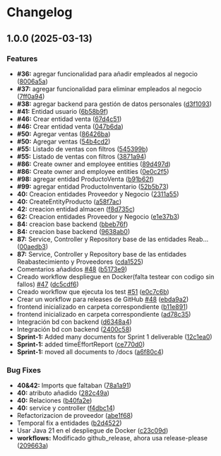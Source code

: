 # Changelog

## 1.0.0 (2025-03-13)


### Features

* **#36:** agregar funcionalidad para añadir empleados al negocio ([8006a5a](https://github.com/julsolalf/ISPP-G2/commit/8006a5a5dbdb53035c8a64ad1ba6e803cc34d40e))
* **#37:** agregar funcionalidad para eliminar empleados al negocio ([7ff0a94](https://github.com/julsolalf/ISPP-G2/commit/7ff0a94c18590d958b89bbff7bda8e987f12a206))
* **#38:** agregar backend para gestión de datos personales ([d3f1093](https://github.com/julsolalf/ISPP-G2/commit/d3f1093d5d7c33961922aa1ca0fd2db1c4eefd39))
* **#41:** Entidad usuario ([6b58b9f](https://github.com/julsolalf/ISPP-G2/commit/6b58b9f37748ba5866d072ea29aa2a1de0deff0e))
* **#46:** Crear entidad venta ([67d4c51](https://github.com/julsolalf/ISPP-G2/commit/67d4c5145e47449709e63ceb19210e5873706c10))
* **#46:** Crear entidad venta ([047b6da](https://github.com/julsolalf/ISPP-G2/commit/047b6da43f8b0846b699003718fc6c225190c136))
* **#50:** Agregar ventas ([86426ba](https://github.com/julsolalf/ISPP-G2/commit/86426ba30c6659889cda431e1b61c04690a52357))
* **#50:** Agregar ventas ([54b4cd2](https://github.com/julsolalf/ISPP-G2/commit/54b4cd2845bee5d7919201606b722d897dc3a2dd))
* **#55:** Listado de ventas con filtros ([545399b](https://github.com/julsolalf/ISPP-G2/commit/545399b9c79a7c7cbe93b303f4bf8ae787461f5c))
* **#55:** Listado de ventas con filtros ([3871a94](https://github.com/julsolalf/ISPP-G2/commit/3871a9405da8fbf8b393633a1a824beda6aa0f67))
* **#86:** Create owner and employee entities ([89d497d](https://github.com/julsolalf/ISPP-G2/commit/89d497d3c14977d0b7089f964e566db147a6053c))
* **#86:** Create owner and employee entities ([0e0c2f5](https://github.com/julsolalf/ISPP-G2/commit/0e0c2f5819050b72998827bab269221ce6e2552b))
* **#98:** agregar entidad ProductoVenta ([b91b62f](https://github.com/julsolalf/ISPP-G2/commit/b91b62fdda78901eda48a28befc988dd27317c06))
* **#99:** agregar entidad ProductoInventario ([52b5b73](https://github.com/julsolalf/ISPP-G2/commit/52b5b733c37573d39034ce5f2cce8343c05f73d2))
* **40:** Creacion entidades Proveedor y Negocio ([2311a55](https://github.com/julsolalf/ISPP-G2/commit/2311a55be3b16553e2816ea63c9328d768ee611a))
* **40:** CreateEntityProducto ([a58f7ac](https://github.com/julsolalf/ISPP-G2/commit/a58f7ac395c255edefad400154b5c31165c43de5))
* **42:** creacion entidad almacen ([f8d735c](https://github.com/julsolalf/ISPP-G2/commit/f8d735c210b3267ba197f4496f6c9e686dbc426c))
* **62:** Creacion entidades Proveedor y Negocio ([e1e37b3](https://github.com/julsolalf/ISPP-G2/commit/e1e37b3704a9a44ac4f93a990e4a80c1418e34d4))
* **84:** creacion base backend ([bbeb76f](https://github.com/julsolalf/ISPP-G2/commit/bbeb76ff2f8db7459a753fb7a23ea699f5f869e3))
* **84:** creacion base backend ([9638ab0](https://github.com/julsolalf/ISPP-G2/commit/9638ab0dbd219a75792bb1d7607074fd63b9faeb))
* **87:** Service, Controller y Repository base de las entidades Reab… ([00aedb3](https://github.com/julsolalf/ISPP-G2/commit/00aedb3094c695c008b6c21b62957856a90f46e3))
* **87:** Service, Controller y Repository base de las entidades Reabastecimiento y Proveedores ([cda1525](https://github.com/julsolalf/ISPP-G2/commit/cda152531c06bb56392d1e3660bcc4179d3d6e5d))
* Comentarios añadidos [#48](https://github.com/julsolalf/ISPP-G2/issues/48) ([b5173e9](https://github.com/julsolalf/ISPP-G2/commit/b5173e97afbd4ce285a5a9ad84f1dcd3608e2c63))
* Creado workflow despliegue en Docker(falta testear con codigo sin fallos) [#47](https://github.com/julsolalf/ISPP-G2/issues/47) ([dc5cdf6](https://github.com/julsolalf/ISPP-G2/commit/dc5cdf6847e373c1008611b3281d114235d4ee7d))
* Creado workflow que ejecuta los test [#51](https://github.com/julsolalf/ISPP-G2/issues/51) ([e0c7c6b](https://github.com/julsolalf/ISPP-G2/commit/e0c7c6b4a359f3d0a736a0c7352f422632b6bf89))
* Crear un workflow para releases de GitHub [#48](https://github.com/julsolalf/ISPP-G2/issues/48) ([ebda9a2](https://github.com/julsolalf/ISPP-G2/commit/ebda9a248b75c42f037ead706a9e944e754629f6))
* frontend inicializado en carpeta correspondiente ([b11e891](https://github.com/julsolalf/ISPP-G2/commit/b11e8914a1cf2097233476a23573a07fd79e4598))
* frontend inicializado en carpeta correspondiente ([ad78c35](https://github.com/julsolalf/ISPP-G2/commit/ad78c35ce575ec5c0a00d9f61546d348177e7557))
* Integración bd con backend ([d6348a4](https://github.com/julsolalf/ISPP-G2/commit/d6348a47d47825df23c752dab1d3d7496243dd2d))
* Integración bd con backend ([2400c58](https://github.com/julsolalf/ISPP-G2/commit/2400c585599cea78d2d4406eda3c24f990707b97))
* **Sprint-1:** Added many documents for Sprint 1 deliverable ([12c1ea0](https://github.com/julsolalf/ISPP-G2/commit/12c1ea00d01fe5b0b64409e9e84846785b5ebb3d))
* **Sprint-1:** added timeEffortReport ([ce770d0](https://github.com/julsolalf/ISPP-G2/commit/ce770d05c69a4eed1e9a1c16f53b8923479e91c6))
* **Sprint-1:** moved all documents to /docs ([a6f80c4](https://github.com/julsolalf/ISPP-G2/commit/a6f80c43b3d15e73b479e01488e938d5644c1632))


### Bug Fixes

* **40&42:** Imports que faltaban ([78a1a91](https://github.com/julsolalf/ISPP-G2/commit/78a1a91d2e707797067731dd2e373c1c8ea25d77))
* **40:** atributo añadido ([282c49a](https://github.com/julsolalf/ISPP-G2/commit/282c49ab2a1226bf3111b0de023f9f40505a01d4))
* **40:** Relaciones ([b40fa2e](https://github.com/julsolalf/ISPP-G2/commit/b40fa2ecc27ad0d5dd7d7791dcf64f51c40e7b25))
* **40:** service y controller ([f4dbc14](https://github.com/julsolalf/ISPP-G2/commit/f4dbc141a8cf47e71e404ed4b64c8094ddc87ca8))
* Refactorizacion de proveedor ([abe1f68](https://github.com/julsolalf/ISPP-G2/commit/abe1f685d844ccf174699c7c5f91f681a8b0f1e7))
* Temporal fix a entidades ([b2d4522](https://github.com/julsolalf/ISPP-G2/commit/b2d4522b80551015ee6b99d99301d19571c469be))
* Usar Java 21 en el despliegue de Docker ([c23c09d](https://github.com/julsolalf/ISPP-G2/commit/c23c09d44afaf2ee348c612b11549e7c1d591b32))
* **workflows:** Modificado github_release, ahora usa release-please ([209663a](https://github.com/julsolalf/ISPP-G2/commit/209663a8779750ea97d74e9544c55ca3e9577f8e))
